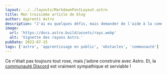 ```yaml
---
layout: ../../layouts/MarkdownPostLayout.astro
title: Mon troisième article de blog
author: Apprenti Astro
description: "J'ai eu quelques défis, mais demander de l'aide à la communauté m'a vraiment aidé !"
image:
  url: 'https://docs.astro.build/assets/rays.webp'
  alt: 'Vignette des rayons Astro.'
pubDate: 2022-07-15
tags: ['astro', 'apprentissage en public', 'obstacles', 'communauté']
---
```


Ce n'était pas toujours tout rose, mais j'adore construire avec Astro. Et, la [communauté Discord](https://astro.build/chat) est vraiment sympathique et serviable !
